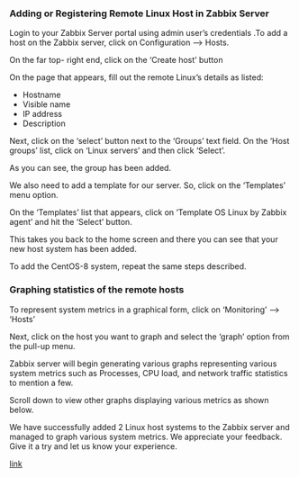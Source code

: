 ### Adding or Registering Remote Linux Host in Zabbix Server 
Login to your Zabbix Server portal using admin user’s credentials .To add a host on the Zabbix server, click on Configuration –> Hosts.

On the far top- right end, click on the ‘Create host’ button

On the page that appears, fill out the remote Linux’s details as listed:

- Hostname
- Visible name
- IP address
- Description

Next, click on the ‘select’ button next to the ‘Groups’ text field. On the ‘Host groups’ list, click on ‘Linux servers’ and then click ‘Select’.

As you can see, the group has been added.

We also need to add a template for our server. So, click on the ‘Templates’ menu option.

On the ‘Templates’ list that appears, click on ‘Template OS Linux by Zabbix agent’ and hit the ‘Select’ button.

This takes you back to the home screen and there you can see that your new host system has been added.

To add the CentOS-8 system, repeat the same steps described.

### Graphing statistics of the remote hosts
To represent system metrics in a graphical form, click on ‘Monitoring’  –> ‘Hosts’

Next, click on the host you want to graph and select the ‘graph’ option from the pull-up menu.

Zabbix server will begin generating various graphs representing various system metrics such as Processes, CPU load, and network traffic statistics to mention a few.

Scroll down to view other graphs displaying various metrics as shown below.

We have successfully added 2 Linux host systems to the Zabbix server and managed to graph various system metrics. We appreciate your feedback. Give it a try and let us know your experience.

[link](https://www.linuxtechi.com/add-linux-host-zabbix-server-for-monitoring/)